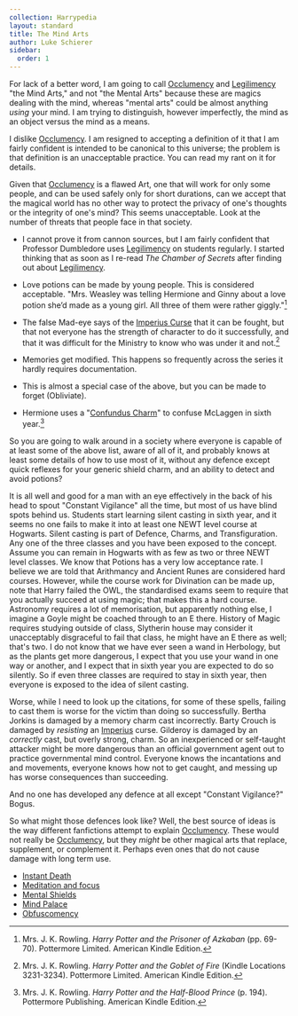 ```yaml
---
collection: Harrypedia
layout: standard
title: The Mind Arts
author: Luke Schierer
sidebar:
  order: 1
---
```


For lack of a better word, I am going to call [Occlumency][] and [Legilimency][]
"the Mind Arts," and not "the Mental Arts" because these are magics dealing with
the mind, whereas "mental arts" could be almost anything _using_ your mind. I
am trying to distinguish, however imperfectly, the mind as an object versus the
mind as a means.

[Occlumency]: ./Occlumency/
[Legilimens]: /Harrypedia/magic/spells/legilimens/
[Legilimency]: ./Legilimency/

I dislike [Occlumency]. I am resigned to accepting a definition of it that I
am fairly confident is intended to be canonical to this universe; the problem
is that definition is an unacceptable practice. You can read my rant on it for
details.

Given that [Occlumency] is a flawed Art, one that will work for only some
people, and can be used safely only for short durations, can we accept that the
magical world has no other way to protect the privacy of one's thoughts or the
integrity of one's mind? This seems unacceptable. Look at the number of
threats that people face in that society.

- I cannot prove it from cannon sources, but I am fairly confident that
  Professor Dumbledore uses [Legilimency] on students regularly. I started
  thinking that as soon as I re-read _The Chamber of Secrets_ after finding out
  about [Legilimency].

- Love potions can be made by young people. This is considered acceptable.
  "Mrs. Weasley was telling Hermione and Ginny about a love potion she’d made as
  a young girl. All three of them were rather giggly."[^20200716-1]

- The false Mad-eye says of the [Imperius Curse] that it can be fought, but that
  not everyone has the strength of character to do it successfully, and that it
  was difficult for the Ministry to know who was under it and not.[^20200716-3]

- Memories get modified. This happens so frequently across the series it hardly
  requires documentation.

- This is almost a special case of the above, but you can be made to forget
  (Obliviate).

- Hermione uses a "[Confundus Charm]" to confuse McLaggen in sixth
  year.[^20200716-2]

So you are going to walk around in a society where everyone is capable of at
least some of the above list, aware of all of it, and probably knows at least
some details of how to use most of it, without any defence except quick
reflexes for your generic shield charm, and an ability to detect and avoid
potions?

It is all well and good for a man with an eye effectively in the back of his
head to spout "Constant Vigilance" all the time, but most of us have blind
spots behind us. Students start learning silent casting in sixth year, and it
seems no one fails to make it into at least one NEWT level course at Hogwarts.
Silent casting is part of Defence, Charms, and Transfiguration. Any one of the
three classes and you have been exposed to the concept. Assume you can remain
in Hogwarts with as few as two or three NEWT level classes. We know that
Potions has a very low acceptance rate. I believe we are told that Arithmancy
and Ancient Runes are considered hard courses. However, while the course work
for Divination can be made up, note that Harry failed the OWL, the standardised
exams seem to require that you actually succeed at using magic; that makes this
a hard course. Astronomy requires a lot of memorisation, but apparently nothing
else, I imagine a Goyle might be coached through to an E there. History of
Magic requires studying outside of class, Slytherin house may consider it
unacceptably disgraceful to fail that class, he might have an E there as well;
that's two. I do not know that we have ever seen a wand in Herbology, but as
the plants get more dangerous, I expect that you use your wand in one way or
another, and I expect that in sixth year you are expected to do so silently. So
if even three classes are required to stay in sixth year, then everyone is
exposed to the idea of silent casting.

Worse, while I need to look up the citations, for some of these spells, failing
to cast them is worse for the victim than doing so successfully. Bertha Jorkins
is damaged by a memory charm cast incorrectly. Barty Crouch is damaged by
_resisting_ an [Imperius] curse. Gilderoy is damaged by an _correctly_ cast, but
overly strong, charm. So an inexperienced or self-taught attacker might be more
dangerous than an official government agent out to practice governmental mind
control. Everyone knows the incantations and and movements, everyone knows how
not to get caught, and messing up has worse consequences than succeeding.

And no one has developed any defence at all except "Constant Vigilance?" Bogus.

So what might those defences look like? Well, the best source of ideas is the
way different fanfictions attempt to explain [Occlumency]. These would not
really be [Occlumency], but they _might_ be other magical arts that replace,
supplement, or complement it. Perhaps even ones that do not cause damage with
long term use.

- [Instant Death]
- [Meditation and focus]
- [Mental Shields]
- [Mind Palace]
- [Obfuscomency]

[Instant Death]: <./Death Defence/>
[Meditation and focus]: <./Meditation and Focus/>
[Mental Shields]: <./Mental Shields/>
[Mind Palace]: <./Mind Palace/>
[Obfuscomency]: ./Obfuscomency/
[Imperius Curse]: /Harrypedia/magic/spells/imperio/
[Imperius]: /Harrypedia/magic/spells/imperio/
[Confundus]: /Harrypedia/magic/spells/confundus/
[Confundus Charm]: /Harrypedia/magic/spells/confundus/

[^20200716-1]:
    Mrs. J. K. Rowling. _Harry Potter and the Prisoner of Azkaban_
    (pp. 69-70). Pottermore Limited. American Kindle Edition.

[^20200716-2]:
    Mrs. J. K. Rowling. _Harry Potter and the Half-Blood Prince_
    (p. 194). Pottermore Publishing. American Kindle Edition.

[^20200716-3]:
    Mrs. J. K. Rowling. _Harry Potter and the Goblet of Fire_
    (Kindle Locations 3231-3234). Pottermore Limited. American Kindle Edition.
